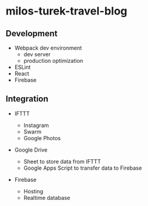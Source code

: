 # milos-turek-travel-blog

## Development 
- Webpack dev environment
  - dev server
  - production optimization
- ESLint
- React
- Firebase

## Integration
- IFTTT 
  - Instagram
  - Swarm
  - Google Photos
  
- Google Drive
  - Sheet to store data from IFTTT
  - Google Apps Script to transfer data to Firebase
  
- Firebase
  - Hosting
  - Realtime database
